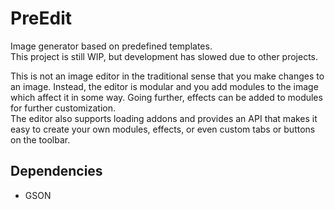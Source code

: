 # PreEdit
Image generator based on predefined templates.  
This project is still WIP, but development has slowed due to other projects.

This is not an image editor in the traditional sense that you make changes to an image.
Instead, the editor is modular and you add modules to the image which affect it in some way.
Going further, effects can be added to modules for further customization.  
The editor also supports loading addons and provides an API that makes it easy to create your own modules, effects, or even custom tabs or buttons on the toolbar.

## Dependencies
- GSON
